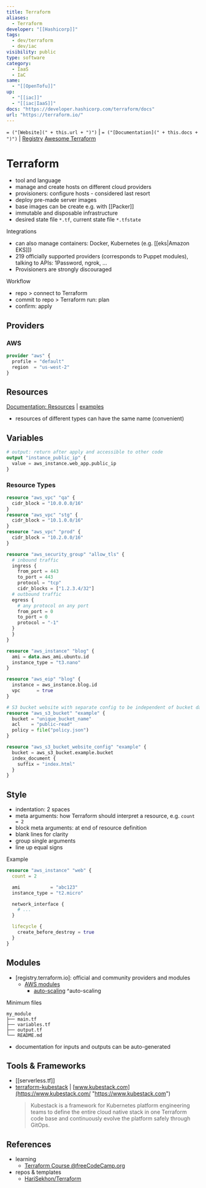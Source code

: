 ```yaml
---
title: Terraform
aliases:
  - Terraform
developer: "[[Hashicorp]]"
tags:
  - dev/terraform
  - dev/iac
visibility: public
type: software
category:
  - IaaS
  - IaC
same:
  - "[[OpenTofu]]"
up:
  - "[[iac]]"
  - "[[iac|IaaS]]"
docs: "https://developer.hashicorp.com/terraform/docs"
url: "https://terraform.io/"
---
```

`= ("[Website](" + this.url + ")")` | `= ("[Documentation](" + this.docs + ")")` | [Registry]
[Awesome Terraform][awesome-tf]
# Terraform

- tool and language
- manage and create hosts on different cloud providers
- provisioners: configure hosts - considered last resort
- deploy pre-made server images
- base images can be create e.g. with [[Packer]]
- immutable and disposable infrastructure
- desired state file `*.tf`, current state file `*.tfstate`

Integrations
- can also manage containers: Docker, Kubernetes (e.g. [[eks|Amazon EKS]])
- 219 officially supported providers (corresponds to Puppet modules), talking to APIs: 1Password, ngrok, ...
- Provisioners are strongly discouraged

Workflow
- repo > connect to Terraform
- commit to repo > Terraform run: plan
- confirm: apply

## Providers

### AWS

```tf
provider "aws" {
  profile = "default"
  region  = "us-west-2"
}
```

## Resources

[Documentation: Resources][tf-docs-resources] | [examples](file://rsrc/terraform/example)

- resources of different types can have the same name (convenient)

## Variables

```tf
# output: return after apply and accessible to other code
output "instance_public_ip" {
  value = aws_instance.web_app.public_ip
}
```

### Resource Types

```tf
resource "aws_vpc" "qa" {
  cidr_block = "10.0.0.0/16"
}
resource "aws_vpc" "stg" {
  cidr_block = "10.1.0.0/16"
}
resource "aws_vpc" "prod" {
  cidr_block = "10.2.0.0/16"
}

resource "aws_security_group" "allow_tls" {
  # inbound traffic
  ingress {
    from_port = 443
    to_port = 443
    protocol = "tcp"
    cidr_blocks = ["1.2.3.4/32"]
  # outbound traffic
  egress {
    # any protocol on any port
    from_port = 0
    to_port = 0
    protocol = "-1"
  }
  }
}

resource "aws_instance" "blog" {
  ami = data.aws_ami.ubuntu.id
  instance_type = "t3.nano"
}

resource "aws_eip" "blog" {
  instance = aws_instance.blog.id
  vpc      = true
}

# S3 bucket website with separate config to be independent of bucket data
resource "aws_s3_bucket" "example" {
  bucket = "unique_bucket_name"
  acl    = "public-read"
  policy = file("policy.json")
}

resource "aws_s3_bucket_website_config" "example" {
  bucket = aws_s3_bucket.example.bucket
  index_document {
    suffix = "index.html"
  }
}
```

## Style

- indentation: 2 spaces
- meta arguments: how Terraform should interpret a resource, e.g. `count = 2`
- block meta arguments: at end of resource definition
- blank lines for clarity
- group single arguments
- line up equal signs

Example
```tf
resource "aws_instance" "web" {
  count = 2

  ami           = "abc123"
  instance_type = "t2.micro"

  network_interface {
    # ...
  }

  lifecycle {
    create_before_destroy = true
  }
}
```

## Modules

- [registry.terraform.io]: official and community providers and modules
    - [AWS modules][tf-modules-aws]
        - [auto-scaling][tf-modules-auto-scaling] ^auto-scaling

Minimum files

```text
my_module
├── main.tf 
├── variables.tf 
├── output.tf 
└── README.md
```

- documentation for inputs and outputs can be auto-generated

## Tools & Frameworks

- [[serverless.tf]]
-  [terraform-kubestack](https://github.com/kbst/terraform-kubestack) | [www.kubestack.com](https://www.kubestack.com/ "https://www.kubestack.com")
    > Kubestack is a framework for Kubernetes platform engineering teams to define the entire cloud native stack in one Terraform code base and continuously evolve the platform safely through GitOps.

## References

- learning
    - [Terraform Course @freeCodeCamp.org][edu-tf-freecodecamp]
- repos & templates
    - [HariSekhon/Terraform](https://github.com/HariSekhon/Terraform)

[registry]: <https://registry.terraform.io/>
[tf-docs-resources]: <https://developer.hashicorp.com/terraform/language/resources>
[awesome-tf]: <https://github.com/shuaibiyy/awesome-tf>
[edu-tf-freecodecamp]: <https://www.youtube.com/watch?v=SLB_c_ayRMo&ab_channel=freeCodeCamp.org>
[tf-modules-aws]: <https://registry.terraform.io/namespaces/terraform-aws-modules>
[tf-modules-auto-scaling]: <https://registry.terraform.io/modules/terraform-aws-modules/autoscaling/aws/latest>
